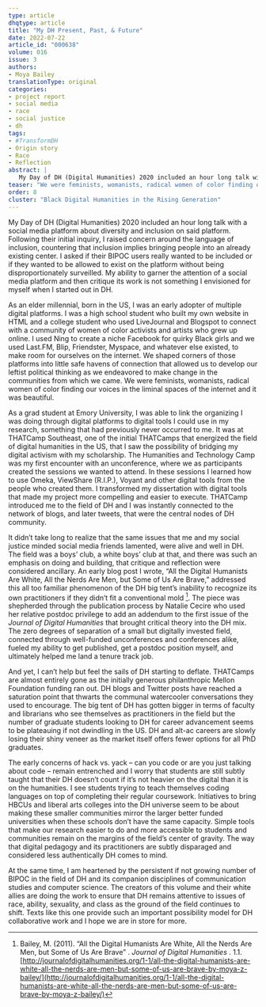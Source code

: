 ```yaml
---
type: article
dhqtype: article
title: "My DH Present, Past, & Future"
date: 2022-07-22
article_id: "000638"
volume: 016
issue: 3
authors:
- Moya Bailey
translationType: original
categories:
- project report
- social media
- race
- social justice
- dh
tags:
- #TransformDH
- Origin story
- Race
- Reflection
abstract: |
   My Day of DH (Digital Humanities) 2020 included an hour long talk with a social media platform about diversity and inclusion on said platform. Following their initial inquiry, I raised concern around the language of inclusion, countering that inclusion implies bringing people into an already existing center. I asked if their BIPOC users really wanted to be included or if they wanted to be allowed to exist on the platform without being disproportionately surveilled. My ability to garner the attention of a social media platform and then critique its work is not something I envisioned for myself when I started out in DH.
teaser: "We were feminists, womanists, radical women of color finding our voices in the liminal spaces of the internet and it was beautiful."
order: 8
cluster: "Black Digital Humanities in the Rising Generation"
---
```

  
My Day of DH (Digital Humanities) 2020 included an hour long talk with a social media platform about diversity and inclusion on said platform. Following their initial inquiry, I raised concern around the language of inclusion, countering that inclusion implies bringing people into an already existing center. I asked if their BIPOC users really wanted to be included or if they wanted to be allowed to exist on the platform without being disproportionately surveilled. My ability to garner the attention of a social media platform and then critique its work is not something I envisioned for myself when I started out in DH.
  
As an elder millennial, born in the US, I was an early adopter of multiple digital platforms. I was a high school student who built my own website in HTML and a college student who used LiveJournal and Blogspot to connect with a community of women of color activists and artists who grew up online. I used Ning to create a niche Facebook for quirky Black girls and we used Last.FM, Blip, Friendster, Myspace, and whatever else existed, to make room for ourselves on the internet. We shaped corners of those platforms into little safe havens of connection that allowed us to develop our leftist political thinking as we endeavored to make change in the communities from which we came. We were feminists, womanists, radical women of color finding our voices in the liminal spaces of the internet and it was beautiful.
  
As a grad student at Emory University, I was able to link the organizing I was doing through digital platforms to digital tools I could use in my research, something that had previously never occurred to me. It was at THATCamp Southeast, one of the initial THATCamps that energized the field of digital humanities in the US, that I saw the possibility of bridging my digital activism with my scholarship. The Humanities and Technology Camp was my first encounter with an unconference, where we as participants created the sessions we wanted to attend. In these sessions I learned how to use Omeka, ViewShare (R.I.P.), Voyant and other digital tools from the people who created them. I transformed my dissertation with digital tools that made my project more compelling and easier to execute. THATCamp introduced me to the field of DH and I was instantly connected to the network of blogs, and later tweets, that were the central nodes of DH community.
  
It didn’t take long to realize that the same issues that me and my social justice minded social media friends lamented, were alive and well in DH. The field was a boys’ club, a white boys’ club at that, and there was such an emphasis on doing and building, that critique and reflection were considered ancillary. An early blog post I wrote,  “All the Digital Humanists Are White, All the Nerds Are Men, but Some of Us Are Brave,”  addressed this all too familiar phenomenon of the DH big tent’s inability to recognize its own practitioners if they didn’t fit a conventional mold [^bailey2011]. The piece was shepherded through the publication process by Natalie Cecire who used her relative postdoc privilege to add an addendum to the first issue of the  _Journal of Digital Humanities_  that brought critical theory into the DH mix. The zero degrees of separation of a small but digitally invested field, connected through well-funded unconferences and conferences alike, fueled my ability to get published, get a postdoc position myself, and ultimately helped me land a tenure track job.
  
And yet, I can’t help but feel the sails of DH starting to deflate. THATCamps are almost entirely gone as the initially generous philanthropic Mellon Foundation funding ran out. DH blogs and Twitter posts have reached a saturation point that thwarts the communal watercooler conversations they used to encourage. The big tent of DH has gotten bigger in terms of faculty and librarians who see themselves as practitioners in the field but the number of graduate students looking to DH for career advancement seems to be plateauing if not dwindling in the US. DH and alt-ac careers are slowly losing their shiny veneer as the market itself offers fewer options for all PhD graduates.
  
The early concerns of hack vs. yack – can you code or are you just talking about code – remain entrenched and I worry that students are still subtly taught that their DH doesn’t count if it’s not heavier on the digital than it is on the humanities. I see students trying to teach themselves coding languages on top of completing their regular coursework. Initiatives to bring HBCUs and liberal arts colleges into the DH universe seem to be about making these smaller communities mirror the larger better funded universities when these schools don’t have the same capacity. Simple tools that make our research easier to do and more accessible to students and communities remain on the margins of the field’s center of gravity. The way that digital pedagogy and its practitioners are subtly disparaged and considered less authentically DH comes to mind. 
  
At the same time, I am heartened by the persistent if not growing number of BIPOC in the field of DH and its companion disciplines of communication studies and computer science. The creators of this volume and their white allies are doing the work to ensure that DH remains attentive to issues of race, ability, sexuality, and class as the ground of the field continues to shift. Texts like this one provide such an important possibility model for DH collaborative work and I hope we are in store for more.
    
[^bailey2011]: Bailey, M. (2011).  “All the Digital Humanists Are White, All the Nerds Are Men, but Some of Us Are Brave” .  _Journal of Digital Humanities_ . 1.1. [http://journalofdigitalhumanities.org/1-1/all-the-digital-humanists-are-white-all-the-nerds-are-men-but-some-of-us-are-brave-by-moya-z-bailey/](http://journalofdigitalhumanities.org/1-1/all-the-digital-humanists-are-white-all-the-nerds-are-men-but-some-of-us-are-brave-by-moya-z-bailey/)  